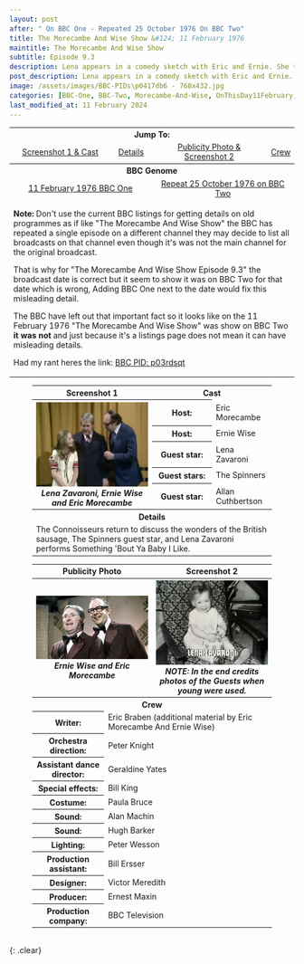 ```yaml
---
layout: post
after: " On BBC One - Repeated 25 October 1976 On BBC Two"
title: The Morecambe And Wise Show &#124; 11 February 1976
maintitle: The Morecambe And Wise Show
subtitle: Episode 9.3
description: Lena appears in a comedy sketch with Eric and Ernie. She then performs Some Of These Days, before performing a song and dance version of Something Bout You Baby I Like with the duo.
post_description: Lena appears in a comedy sketch with Eric and Ernie. She then performs Some Of These Days, before performing a song and dance version of Something Bout You Baby I Like with the duo.
image: /assets/images/BBC-PIDs\p0417db6 - 768x432.jpg
categories: [BBC-One, BBC-Two, Morecambe-And-Wise, OnThisDay11February, Repeat25October]
last_modified_at: 11 February 2024
---
```


<table>
<tr align="center">
<th colspan="4">Jump To:</th>
</tr>

<tr align="center">
<td><a href="#infobox1">Screenshot 1 & Cast</a></td>
<td><a href="#infobox2">Details</a></td>
<td><a href="#infobox3">Publicity Photo & Screenshot 2</a></td>
<td><a href="#infobox4">Crew</a></td>
</tr>
<tr align="center"><th colspan="4">BBC Genome</th></tr>
<tr align="center">
<td colspan="2" style="width:50%;"><a class="external-link" href="https://genome.ch.bbc.co.uk/schedules/bbcone/london/1976-02-11#at-20.15">11 February 1976 BBC One</a></td>
<td colspan="2" style="width:50%;"><a class="external-link" href="https://genome.ch.bbc.co.uk/schedules/bbctwo/england/1976-10-25#at-20.10">Repeat 25 October 1976 on BBC Two</a></td></tr>
<tr><td colspan="4">
<p><strong>Note:</strong> Don't use the current BBC listings for getting details on old programmes as if like "The Morecambe And Wise Show" the BBC has repeated a single episode on a different channel they may decide to list all broadcasts on that channel even though it's was not the main channel for the original broadcast.</p>
<p>That is why for "The Morecambe And Wise Show Episode 9.3" the broadcast date is correct but it seem to show it was on BBC Two for that date which is wrong, Adding BBC One next to the date would fix this misleading detail.</p>
<p>The BBC have left out that important fact so it looks like on the 11 February 1976 "The Morecambe And Wise Show" was show on BBC Two <strong>it was not</strong> and just because it's a listings page does not mean it can have misleading details.</p>
<p>Had my rant heres the link: <a class="external-link" href="https://www.bbc.co.uk/programmes/p03rdsqt">BBC PID: p03rdsqt</a></p>
</td></tr>
</table>

<figure class="fig3">
<table>
<tr id="infobox1"><th>Screenshot 1</th><th colspan="2">Cast</th></tr>
<tr>
<th rowspan="6" class="top" style="width:50%;"><a href="/assets/images/BBC/1976-10-25-lena-zavaroni-on-the-morecambe-and-wise-show.jpg"><img src="/assets/images/BBC/1976-10-25-lena-zavaroni-on-the-morecambe-and-wise-show.jpg" class="full-width zoom-in" /></a><cite>Lena Zavaroni, Ernie Wise and Eric Morecambe</cite></th>
</tr>
<tr><th style="width:25%;">Host:</th><td>Eric Morecambe</td></tr>
<tr><th>Host:</th><td>Ernie Wise</td></tr>
<tr><th>Guest star:</th><td>Lena Zavaroni</td></tr>
<tr><th>Guest stars:</th><td>The Spinners</td></tr>
<tr><th>Guest star:</th><td>Allan Cuthbertson</td></tr>
<tr id="infobox2" class="split"><th colspan="3">Details</th></tr>
<tr><td colspan="3">The Connoisseurs return to discuss the wonders of the British sausage, The Spinners guest star, and Lena Zavaroni performs Something 'Bout Ya Baby I Like.</td></tr>
</table>
</figure>

<figure class="fig3">
<table>
<tr id="infobox3"><th colspan="3">Publicity Photo</th><th>Screenshot 2</th></tr>
<tr>
<th class="top" style="width:50%;" colspan="3"><a href="/assets/images/BBC-PIDs\p0417db6 - 768x432.jpg"><img src="/assets/images/BBC-PIDs\p0417db6 - 768x432.jpg" class="full-width zoom-in" /></a><cite>Ernie Wise and Eric Morecambe</cite></th>
<th class="top" style="width:50%;"><a href="/assets/images/BBC/LZ-01.jpg"><img src="/assets/images/BBC/LZ-01.jpg" class="full-width zoom-in" /></a><cite>NOTE: In the end credits photos of the Guests when young were used.</cite></th>
</tr>
<tr id="infobox4" class="split"><th colspan="4">Crew</th></tr>
<tr><th class="top" style="width:30%;">Writer:</th><td colspan="3" class="whitespace">Eric Braben
(additional material by Eric Morecambe And Ernie Wise)</td></tr>
<tr><th>Orchestra direction:</th><td colspan="3">Peter Knight</td></tr>
<tr><th>Assistant dance director:</th><td colspan="3">Geraldine Yates</td></tr>
<tr><th>Special effects:</th><td colspan="3">Bill King</td></tr>
<tr><th>Costume:</th><td colspan="3">Paula Bruce</td></tr>
<tr><th>Sound:</th><td colspan="3">Alan Machin</td></tr>
<tr><th>Sound:</th><td colspan="3">Hugh Barker</td></tr>
<tr><th>Lighting:</th><td colspan="3">Peter Wesson</td></tr>
<tr><th>Production assistant:</th><td colspan="3">Bill Ersser</td></tr>
<tr><th>Designer:</th><td colspan="3">Victor Meredith</td></tr>
<tr><th>Producer:</th><td colspan="3">Ernest Maxin</td></tr>
<tr><th>Production company:</th><td colspan="3">BBC Television</td></tr>
</table>
</figure>

<br />{: .clear}

<style>
#infobox2, #infobox4 {scroll-margin-top: -3px;}
</style>

